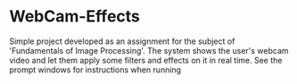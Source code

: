 # WebCam-Effects
 Simple project developed as an assignment for the subject of 'Fundamentals of Image Processing'. The system shows the user's webcam video and let them apply some filters and effects on it in real time. See the prompt windows for instructions when running
